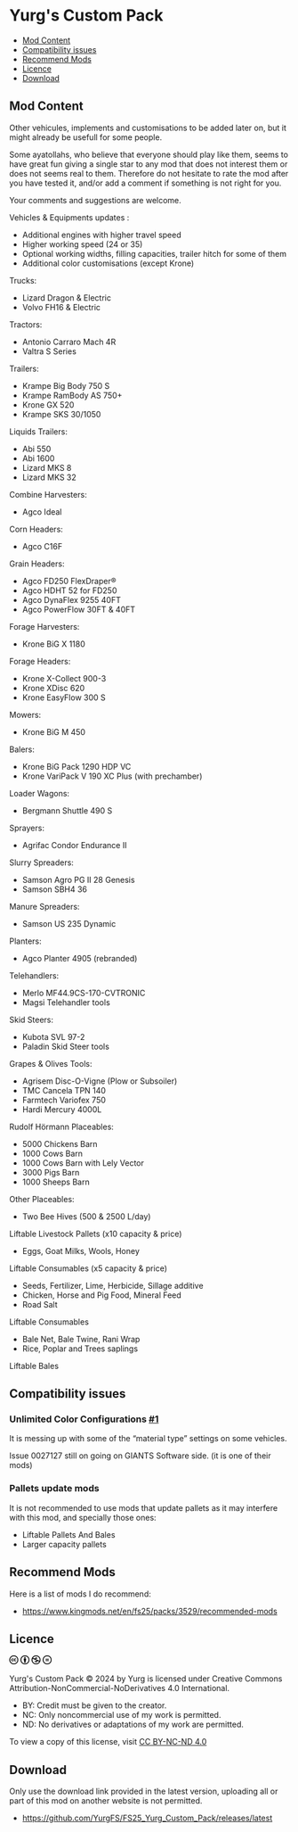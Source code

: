 # Yurg's Custom Pack

- [Mod Content](#mod-content)
- [Compatibility issues](#compatibility-issues)
- [Recommend Mods](#recommend-mods)
- [Licence](#licence)
- [Download](#download)

## Mod Content

Other vehicules, implements and customisations to be added later on, but it might already be usefull for some people.

Some ayatollahs, who believe that everyone should play like them, seems to have great fun giving a single star to any mod that does not interest them or does not seems real to them.
Therefore do not hesitate to rate the mod after you have tested it, and/or add a comment if something is not right for you.

Your comments and suggestions are welcome.

Vehicles & Equipments updates :
- Additional engines with higher travel speed
- Higher working speed (24 or 35)
- Optional working widths, filling capacities, trailer hitch for some of them
- Additional color customisations (except Krone)

Trucks:
- Lizard Dragon & Electric
- Volvo FH16 & Electric

Tractors:
- Antonio Carraro Mach 4R
- Valtra S Series

Trailers:
- Krampe Big Body 750 S
- Krampe RamBody AS 750+
- Krone GX 520
- Krampe SKS 30/1050

Liquids Trailers:
- Abi 550
- Abi 1600
- Lizard MKS 8
- Lizard MKS 32

Combine Harvesters:
- Agco Ideal

Corn Headers:
- Agco C16F

Grain Headers:
- Agco FD250 FlexDraper®
- Agco HDHT 52 for FD250
- Agco DynaFlex 9255 40FT
- Agco PowerFlow 30FT & 40FT

Forage Harvesters:
- Krone BiG X 1180

Forage Headers:
- Krone X-Collect 900-3
- Krone XDisc 620
- Krone EasyFlow 300 S

Mowers:
- Krone BiG M 450

Balers:
- Krone BiG Pack 1290 HDP VC
- Krone VariPack V 190 XC Plus (with prechamber)

Loader Wagons:
- Bergmann Shuttle 490 S

Sprayers:
- Agrifac Condor Endurance II

Slurry  Spreaders:
- Samson Agro PG II 28 Genesis
- Samson SBH4 36

Manure Spreaders:
- Samson US 235 Dynamic

Planters:
- Agco Planter 4905 (rebranded)

Telehandlers:
- Merlo MF44.9CS-170-CVTRONIC
- Magsi Telehandler tools

Skid Steers:
- Kubota SVL 97-2
- Paladin Skid Steer tools

Grapes & Olives Tools:
- Agrisem Disc-O-Vigne (Plow or Subsoiler)
- TMC Cancela TPN 140
- Farmtech Variofex 750
- Hardi Mercury 4000L

Rudolf Hörmann Placeables:
- 5000 Chickens Barn
- 1000 Cows Barn
- 1000 Cows Barn with Lely Vector
- 3000 Pigs Barn
- 1000 Sheeps Barn

Other Placeables:
- Two Bee Hives (500 & 2500 L/day)

Liftable Livestock Pallets (x10 capacity & price)
- Eggs, Goat Milks, Wools, Honey

Liftable Consumables (x5 capacity & price)
- Seeds, Fertilizer, Lime, Herbicide, Sillage additive
- Chicken, Horse and Pig Food, Mineral Feed
- Road Salt

Liftable Consumables
- Bale Net, Bale Twine, Rani Wrap
- Rice, Poplar and Trees saplings

Liftable Bales


## Compatibility issues

### Unlimited Color Configurations [#1](https://github.com/YurgFS/FS25_Yurg_Custom_Pack/issues/1)

It is messing up with some of the “material type” settings on some vehicles.

Issue 0027127 still on going on GIANTS Software side. (it is one of their mods)


### Pallets update mods

It is not recommended to use mods that update pallets as it may interfere with this mod, and specially those ones:
- Liftable Pallets And Bales
- Larger capacity pallets


## Recommend Mods

Here is a list of mods I do recommend:
- https://www.kingmods.net/en/fs25/packs/3529/recommended-mods


## Licence
<img src="res/cc/cc-logo.svg" width="16"/> <img src="res/cc/cc-by.svg" width="16"/> <img src="res/cc/cc-nc.svg" width="16"/> <img src="res/cc/cc-nd.svg" width="16"/>

Yurg's Custom Pack © 2024 by Yurg is licensed under Creative Commons Attribution-NonCommercial-NoDerivatives 4.0 International.
- BY: Credit must be given to the creator.
- NC: Only noncommercial use of my work is permitted.
- ND: No derivatives or adaptations of my work are permitted.

To view a copy of this license, visit [CC BY-NC-ND 4.0](https://creativecommons.org/licenses/by-nc-nd/4.0/)


## Download

Only use the download link provided in the latest version, uploading all or part of this mod on another website is not permitted.

- https://github.com/YurgFS/FS25_Yurg_Custom_Pack/releases/latest


